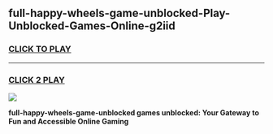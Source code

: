 
## full-happy-wheels-game-unblocked-Play-Unblocked-Games-Online-g2iid
<h3>
<a href="https://premium76.site?title=full-happy-wheels-game-unblocked&ref=25A">CLICK TO PLAY</a></h3>
<hr>

<h3>
<a href="https://premium76.site?title=full-happy-wheels-game-unblocked&ref=25A">CLICK 2 PLAY</a>
  
</h3>

<a href="https://premium76.site?title=full-happy-wheels-game-unblocked&ref=25A"><img src="https://clearcache.store/games.png"></a>


**full-happy-wheels-game-unblocked games unblocked: Your Gateway to Fun and Accessible Online Gaming**
